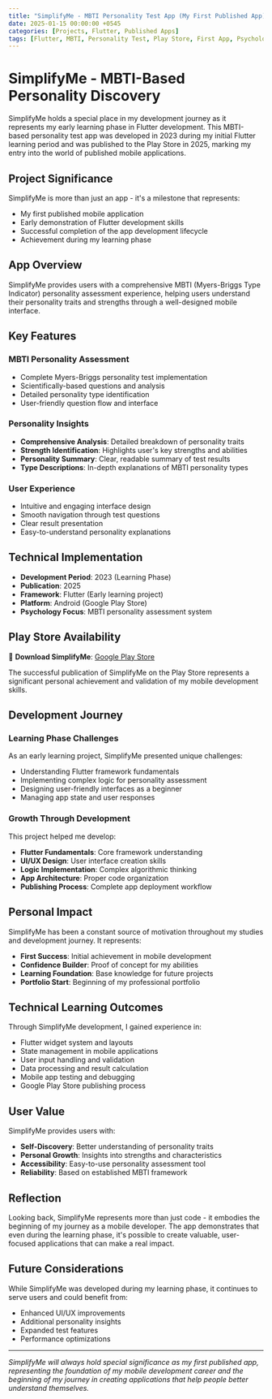 ```yaml
---
title: "SimplifyMe - MBTI Personality Test App (My First Published App)"
date: 2025-01-15 00:00:00 +0545
categories: [Projects, Flutter, Published Apps]
tags: [Flutter, MBTI, Personality Test, Play Store, First App, Psychology]
---
```


# SimplifyMe - MBTI-Based Personality Discovery

SimplifyMe holds a special place in my development journey as it represents my early learning phase in Flutter development. This MBTI-based personality test app was developed in 2023 during my initial Flutter learning period and was published to the Play Store in 2025, marking my entry into the world of published mobile applications.

## Project Significance

SimplifyMe is more than just an app - it's a milestone that represents:
- My first published mobile application
- Early demonstration of Flutter development skills
- Successful completion of the app development lifecycle
- Achievement during my learning phase

## App Overview

SimplifyMe provides users with a comprehensive MBTI (Myers-Briggs Type Indicator) personality assessment experience, helping users understand their personality traits and strengths through a well-designed mobile interface.

## Key Features

### MBTI Personality Assessment
- Complete Myers-Briggs personality test implementation
- Scientifically-based questions and analysis
- Detailed personality type identification
- User-friendly question flow and interface

### Personality Insights
- **Comprehensive Analysis**: Detailed breakdown of personality traits
- **Strength Identification**: Highlights user's key strengths and abilities
- **Personality Summary**: Clear, readable summary of test results
- **Type Descriptions**: In-depth explanations of MBTI personality types

### User Experience
- Intuitive and engaging interface design
- Smooth navigation through test questions
- Clear result presentation
- Easy-to-understand personality explanations

## Technical Implementation

- **Development Period**: 2023 (Learning Phase)
- **Publication**: 2025
- **Framework**: Flutter (Early learning project)
- **Platform**: Android (Google Play Store)
- **Psychology Focus**: MBTI personality assessment system

## Play Store Availability

🧠 **Download SimplifyMe**: [Google Play Store](https://play.google.com/store/apps/details?id=com.aarati.mbti_test)

The successful publication of SimplifyMe on the Play Store represents a significant personal achievement and validation of my mobile development skills.

## Development Journey

### Learning Phase Challenges
As an early learning project, SimplifyMe presented unique challenges:
- Understanding Flutter framework fundamentals
- Implementing complex logic for personality assessment
- Designing user-friendly interfaces as a beginner
- Managing app state and user responses

### Growth Through Development
This project helped me develop:
- **Flutter Fundamentals**: Core framework understanding
- **UI/UX Design**: User interface creation skills
- **Logic Implementation**: Complex algorithmic thinking
- **App Architecture**: Proper code organization
- **Publishing Process**: Complete app deployment workflow

## Personal Impact

SimplifyMe has been a constant source of motivation throughout my studies and development journey. It represents:
- **First Success**: Initial achievement in mobile development
- **Confidence Builder**: Proof of concept for my abilities
- **Learning Foundation**: Base knowledge for future projects
- **Portfolio Start**: Beginning of my professional portfolio

## Technical Learning Outcomes

Through SimplifyMe development, I gained experience in:
- Flutter widget system and layouts
- State management in mobile applications
- User input handling and validation
- Data processing and result calculation
- Mobile app testing and debugging
- Google Play Store publishing process

## User Value

SimplifyMe provides users with:
- **Self-Discovery**: Better understanding of personality traits
- **Personal Growth**: Insights into strengths and characteristics
- **Accessibility**: Easy-to-use personality assessment tool
- **Reliability**: Based on established MBTI framework

## Reflection

Looking back, SimplifyMe represents more than just code - it embodies the beginning of my journey as a mobile developer. The app demonstrates that even during the learning phase, it's possible to create valuable, user-focused applications that can make a real impact.

## Future Considerations

While SimplifyMe was developed during my learning phase, it continues to serve users and could benefit from:
- Enhanced UI/UX improvements
- Additional personality insights
- Expanded test features
- Performance optimizations

---

*SimplifyMe will always hold special significance as my first published app, representing the foundation of my mobile development career and the beginning of my journey in creating applications that help people better understand themselves.*
